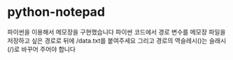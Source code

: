 # python-notepad
파이썬을 이용해서 메모장을 구현했습니다
파이썬 코드에서 경로 변수를 메모장 파일을 저장하고 싶은 경로로 뒤에 /data.txt를 붙여주세요 그리고 경로의 역슬레시(\)는 슬래시(/)로 바꾸어 주어야 합니다
